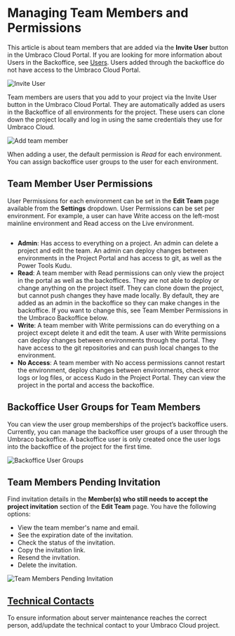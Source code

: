 # Managing Team Members and Permissions

This article is about team members that are added via the **Invite User** button in the Umbraco Cloud Portal. If you are looking for more information about Users in the Backoffice, see [Users](https://docs.umbraco.com/umbraco-cms/fundamentals/data/users). Users added through the backoffice do not have access to the Umbraco Cloud Portal.

![Invite User](images/Invite-User-1.gif)

Team members are users that you add to your project via the Invite User button in the Umbraco Cloud Portal. They are automatically added as users in the Backoffice of all environments for the project. These users can clone down the project locally and log in using the same credentials they use for Umbraco Cloud.

![Add team member](images/add-team-member-v9-1.png)

When adding a user, the default permission is _Read_ for each environment. You can assign backoffice user groups to the user for each environment.

## Team Member User Permissions

User Permissions for each environment can be set in the **Edit Team** page available from the **Settings** dropdown. User Permissions can be set per environment. For example, a user can have Write access on the left-most mainline environment and Read access on the Live environment.

<figure><img src="images/Edit-Team.png" alt=""><figcaption></figcaption></figure>

* **Admin**: Has access to everything on a project. An admin can delete a project and edit the team. An admin can deploy changes between environments in the Project Portal and has access to git, as well as the Power Tools Kudu.
* **Read**: A team member with Read permissions can only view the project in the portal as well as the backoffices. They are not able to deploy or change anything on the project itself. They can clone down the project, but cannot push changes they have made locally. By default, they are added as an admin in the backoffice so they can make changes in the backoffice. If you want to change this, see Team Member Permissions in the Umbraco Backoffice below.
* **Write**: A team member with Write permissions can do everything on a project except delete it and edit the team. A user with Write permissions can deploy changes between environments through the portal. They have access to the git repositories and can push local changes to the environment.
* **No Access**: A team member with No access permissions cannot restart the environment, deploy changes between environments, check error logs or log files, or access Kudo in the Project Portal. They can view the project in the portal and access the backoffice.

## Backoffice User Groups for Team Members

You can view the user group memberships of the project’s backoffice users. Currently, you can manage the backoffice user groups of a user through the Umbraco backoffice. A backoffice user is only created once the user logs into the backoffice of the project for the first time.

![Backoffice User Groups](images/Umbraco-Backoffice-User-Groups.png)

## Team Members Pending Invitation

Find invitation details in the **Member(s) who still needs to accept the project invitation** section of the **Edit Team** page. You have the following options:

* View the team member's name and email.
* See the expiration date of the invitation.
* Check the status of the invitation.
* Copy the invitation link.
* Resend the invitation.
* Delete the invitation.

![Team Members Pending Invitation](images/Pending-Project-Invites.png)

## [Technical Contacts](technical-contact.md)

To ensure information about server maintenance reaches the correct person, add/update the technical contact to your Umbraco Cloud project.
